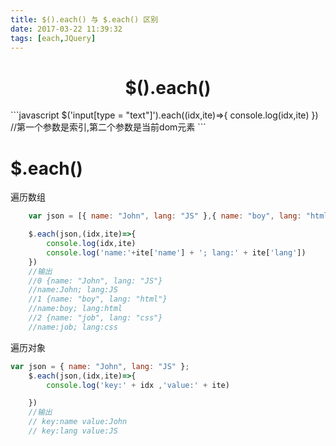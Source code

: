 ```yaml
---
title: $().each() 与 $.each() 区别
date: 2017-03-22 11:39:32
tags: [each,JQuery]
---
```


<center> 

# $().each() # 
</center>
<!-- more -->
```javascript
$('input[type = "text"]').each((idx,ite)=>{
	console.log(idx,ite)
})
//第一个参数是索引,第二个参数是当前dom元素
```

# $.each()

遍历数组
```javascript
	var json = [{ name: "John", lang: "JS" },{ name: "boy", lang: "html" },{ name: "job", lang: "css" }];

	$.each(json,(idx,ite)=>{
		console.log(idx,ite)
		console.log('name:'+ite['name'] + '; lang:' + ite['lang'])
	})
	//输出
	//0 {name: "John", lang: "JS"}
	//name:John; lang:JS
	//1 {name: "boy", lang: "html"}
	//name:boy; lang:html
	//2 {name: "job", lang: "css"}
	//name:job; lang:css
```

遍历对象
```javascript
var json = { name: "John", lang: "JS" };
	$.each(json,(idx,ite)=>{
		console.log('key:' + idx ,'value:' + ite)

	})
	//输出
	// key:name value:John
	// key:lang value:JS
	
```